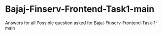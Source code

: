# Bajaj-Finserv-Frontend-Task1-main
Answers for all Possible question asked for Bajaj-Finserv-Frontend-Task-1-main
